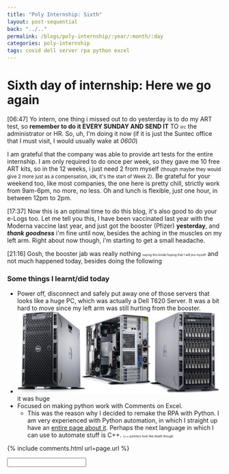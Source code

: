 ```yaml
---
title: "Poly Internship: Sixth"
layout: post-sequential
back: "../.."
permalink: /blogs/poly-internship/:year/:month/:day
categories: poly-internship
tags: covid dell server rpa python excel
---
```

# Sixth day of internship: Here we go again

<span class="timestamp">[06:47]</span> Yo intern, one thing i missed out to do yesterday is to do my ART test, so **remember to do it EVERY SUNDAY AND SEND IT** TO <span style="font-size:70%;">iirc</span> the administrator or HR. So, uh, I'm doing it now (if it is just the Suntec office that I must visit, I would usually wake at _0600_)

I am grateful that the company was able to provide art tests for the entire internship. I am only required to do once per week, so they gave me 10 free ART kits, so in the 12 weeks, i just need 2 from myself <span style="font-size:80%;">(though maybe they would give 2 more just as a compensation, idk, it's the start of Week 2)</span>. Be grateful for your weekend too, like most companies, the one here is pretty chill, strictly work from 9am-6pm, no more, no less. Oh and lunch is flexible, just one hour, in between 12pm to 2pm.

<span class="timestamp">[17:37]</span> Now this is an optimal time to do this blog, it's also good to do your e-Logs too. Let me tell you this, I have been vaccinated last year with the Moderna vaccine last year, and just got the booster (Pfizer) **yesterday**, and _**thank goodness**_ i'm fine until now, besides the aching in the muscles on my left arm. Right about now though, i'm starting to get a small headache.

<span class="timestamp">[21:16]</span> Gosh, the booster jab was really nothing <span style="font-size:50%;">saying this kinda hoping that I will jinx myself</span> and not much happened today, besides doing the following

### Some things I learnt/did today
* Power off, disconnect and safely put away one of those servers that looks like a huge PC, which was actually a Dell T620 Server. It was a bit hard to move since my left arm was still hurting from the booster. 
* <div class="container"><img src="/static/images/Dell_PowerEdge_T620_BIG.jpg" alt="image didn't load correctly"><div class="caption-middle">it was huge</div></div>
* Focused on making python work with Comments on Excel.
    * This was the reason why I decided to remake the RPA with Python. I am very experienced with Python automation, in which I straight up have an [entire page about it](https://arifhamed.com/guides/automation). Perhaps the next language in which I can use to automate stuff is C++. <span style="font-size:50%;">c++ pointers look like death though</span>

{% include comments.html url=page.url %}

<input id="password-input" type="password" class="text-secret" onkeyup="unlock()" autocomplete="off">

<span class="disable-selection" id="truth" style="display:none;">I am even more so grateful with Christ and the community.<br><br>On Saturday we as the youth gathered for `oikos`, which is a time of gathering between the community simply to spend time together, get closer to one another (and of course, within the safe-distancing measures for churches).<br><br>On Sunday, ohoho let me tell you, the Word related way to much. From LTS, to the main praise & worship, and even the sermon, all talked about wilderness [Exodus 13: 17-22]. This internship is so different, but it is only my own mind that makes things worse, so I would rather let God have the final say. Plus, who knows, perhaps the wilderness that I'm in is better than the flat plains where enemies can come and invade easily.<br><br>God is doing something deep in this season, and I know it. I also now understand that everything that I have/am/will faced/facing/face in this internship is all according to His purpose. Hope keeps on going. </span>